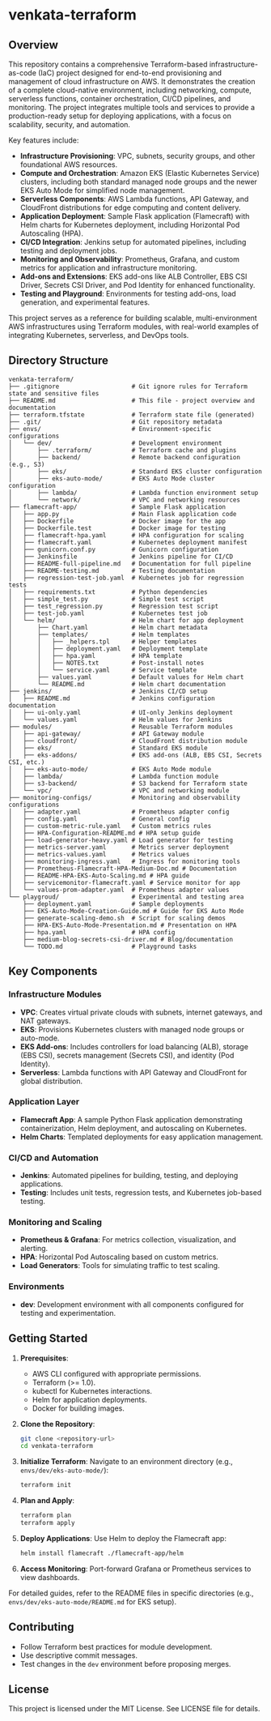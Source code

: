 # venkata-terraform

## Overview

This repository contains a comprehensive Terraform-based infrastructure-as-code (IaC) project designed for end-to-end provisioning and management of cloud infrastructure on AWS. It demonstrates the creation of a complete cloud-native environment, including networking, compute, serverless functions, container orchestration, CI/CD pipelines, and monitoring. The project integrates multiple tools and services to provide a production-ready setup for deploying applications, with a focus on scalability, security, and automation.

Key features include:
- **Infrastructure Provisioning**: VPC, subnets, security groups, and other foundational AWS resources.
- **Compute and Orchestration**: Amazon EKS (Elastic Kubernetes Service) clusters, including both standard managed node groups and the newer EKS Auto Mode for simplified node management.
- **Serverless Components**: AWS Lambda functions, API Gateway, and CloudFront distributions for edge computing and content delivery.
- **Application Deployment**: Sample Flask application (Flamecraft) with Helm charts for Kubernetes deployment, including Horizontal Pod Autoscaling (HPA).
- **CI/CD Integration**: Jenkins setup for automated pipelines, including testing and deployment jobs.
- **Monitoring and Observability**: Prometheus, Grafana, and custom metrics for application and infrastructure monitoring.
- **Add-ons and Extensions**: EKS add-ons like ALB Controller, EBS CSI Driver, Secrets CSI Driver, and Pod Identity for enhanced functionality.
- **Testing and Playground**: Environments for testing add-ons, load generation, and experimental features.

This project serves as a reference for building scalable, multi-environment AWS infrastructures using Terraform modules, with real-world examples of integrating Kubernetes, serverless, and DevOps tools.

## Directory Structure

```
venkata-terraform/
├── .gitignore                    # Git ignore rules for Terraform state and sensitive files
├── README.md                     # This file - project overview and documentation
├── terraform.tfstate             # Terraform state file (generated)
├── .git/                         # Git repository metadata
├── envs/                         # Environment-specific configurations
│   └── dev/                      # Development environment
│       ├── .terraform/           # Terraform cache and plugins
│       ├── backend/              # Remote backend configuration (e.g., S3)
│       ├── eks/                  # Standard EKS cluster configuration
│       ├── eks-auto-mode/        # EKS Auto Mode cluster configuration
│       ├── lambda/               # Lambda function environment setup
│       └── network/              # VPC and networking resources
├── flamecraft-app/               # Sample Flask application
│   ├── app.py                    # Main Flask application code
│   ├── Dockerfile                # Docker image for the app
│   ├── Dockerfile.test           # Docker image for testing
│   ├── flamecraft-hpa.yaml       # HPA configuration for scaling
│   ├── flamecraft.yaml           # Kubernetes deployment manifest
│   ├── gunicorn.conf.py          # Gunicorn configuration
│   ├── Jenkinsfile               # Jenkins pipeline for CI/CD
│   ├── README-full-pipeline.md   # Documentation for full pipeline
│   ├── README-testing.md         # Testing documentation
│   ├── regression-test-job.yaml  # Kubernetes job for regression tests
│   ├── requirements.txt          # Python dependencies
│   ├── simple_test.py            # Simple test script
│   ├── test_regression.py        # Regression test script
│   ├── test-job.yaml             # Kubernetes test job
│   └── helm/                     # Helm chart for app deployment
│       ├── Chart.yaml            # Helm chart metadata
│       ├── templates/            # Helm templates
│       │   ├── _helpers.tpl      # Helper templates
│       │   ├── deployment.yaml   # Deployment template
│       │   ├── hpa.yaml          # HPA template
│       │   ├── NOTES.txt         # Post-install notes
│       │   └── service.yaml      # Service template
│       ├── values.yaml           # Default values for Helm chart
│       └── README.md             # Helm chart documentation
├── jenkins/                      # Jenkins CI/CD setup
│   ├── README.md                 # Jenkins configuration documentation
│   ├── ui-only.yaml              # UI-only Jenkins deployment
│   └── values.yaml               # Helm values for Jenkins
├── modules/                      # Reusable Terraform modules
│   ├── api-gateway/              # API Gateway module
│   ├── cloudfront/               # CloudFront distribution module
│   ├── eks/                      # Standard EKS module
│   ├── eks-addons/               # EKS add-ons (ALB, EBS CSI, Secrets CSI, etc.)
│   ├── eks-auto-mode/            # EKS Auto Mode module
│   ├── lambda/                   # Lambda function module
│   ├── s3-backend/               # S3 backend for Terraform state
│   └── vpc/                      # VPC and networking module
├── monitoring-configs/           # Monitoring and observability configurations
│   ├── adapter.yaml              # Prometheus adapter config
│   ├── config.yaml               # General config
│   ├── custom-metric-rule.yaml   # Custom metrics rules
│   ├── HPA-Configuration-README.md # HPA setup guide
│   ├── load-generator-heavy.yaml # Load generator for testing
│   ├── metrics-server.yaml       # Metrics server deployment
│   ├── metrics-values.yaml       # Metrics values
│   ├── monitoring-ingress.yaml   # Ingress for monitoring tools
│   ├── Prometheus-Flamecraft-HPA-Medium-Doc.md # Documentation
│   ├── README-HPA-EKS-Auto-Scaling.md # HPA guide
│   ├── servicemonitor-flamecraft.yaml # Service monitor for app
│   └── values-prom-adapter.yaml  # Prometheus adapter values
└── playgroud/                    # Experimental and testing area
    ├── deployment.yaml           # Sample deployments
    ├── EKS-Auto-Mode-Creation-Guide.md # Guide for EKS Auto Mode
    ├── generate-scaling-demo.sh  # Script for scaling demos
    ├── HPA-EKS-Auto-Mode-Presentation.md # Presentation on HPA
    ├── hpa.yaml                  # HPA config
    ├── medium-blog-secrets-csi-driver.md # Blog/documentation
    └── TODO.md                   # Playground tasks
```

## Key Components

### Infrastructure Modules
- **VPC**: Creates virtual private clouds with subnets, internet gateways, and NAT gateways.
- **EKS**: Provisions Kubernetes clusters with managed node groups or auto-mode.
- **EKS Add-ons**: Includes controllers for load balancing (ALB), storage (EBS CSI), secrets management (Secrets CSI), and identity (Pod Identity).
- **Serverless**: Lambda functions with API Gateway and CloudFront for global distribution.

### Application Layer
- **Flamecraft App**: A sample Python Flask application demonstrating containerization, Helm deployment, and autoscaling on Kubernetes.
- **Helm Charts**: Templated deployments for easy application management.

### CI/CD and Automation
- **Jenkins**: Automated pipelines for building, testing, and deploying applications.
- **Testing**: Includes unit tests, regression tests, and Kubernetes job-based testing.

### Monitoring and Scaling
- **Prometheus & Grafana**: For metrics collection, visualization, and alerting.
- **HPA**: Horizontal Pod Autoscaling based on custom metrics.
- **Load Generators**: Tools for simulating traffic to test scaling.

### Environments
- **dev**: Development environment with all components configured for testing and experimentation.

## Getting Started

1. **Prerequisites**:
   - AWS CLI configured with appropriate permissions.
   - Terraform (>= 1.0).
   - kubectl for Kubernetes interactions.
   - Helm for application deployments.
   - Docker for building images.

2. **Clone the Repository**:
   ```bash
   git clone <repository-url>
   cd venkata-terraform
   ```

3. **Initialize Terraform**:
   Navigate to an environment directory (e.g., `envs/dev/eks-auto-mode/`):
   ```bash
   terraform init
   ```

4. **Plan and Apply**:
   ```bash
   terraform plan
   terraform apply
   ```

5. **Deploy Applications**:
   Use Helm to deploy the Flamecraft app:
   ```bash
   helm install flamecraft ./flamecraft-app/helm
   ```

6. **Access Monitoring**:
   Port-forward Grafana or Prometheus services to view dashboards.

For detailed guides, refer to the README files in specific directories (e.g., `envs/dev/eks-auto-mode/README.md` for EKS setup).

## Contributing

- Follow Terraform best practices for module development.
- Use descriptive commit messages.
- Test changes in the `dev` environment before proposing merges.

## License

This project is licensed under the MIT License. See LICENSE file for details.
